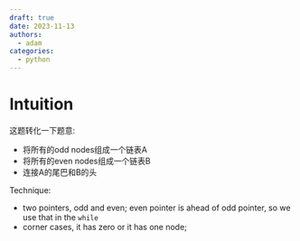 ```yaml
---
draft: true
date: 2023-11-13
authors:
  - adam
categories:
  - python
---
```


# Intuition
这题转化一下题意:
- 将所有的odd nodes组成一个链表A
- 将所有的even nodes组成一个链表B
- 连接A的尾巴和B的头

Technique:
- two pointers, odd and even; even pointer is ahead of odd pointer, so we use that in the `while`
- corner cases, it has zero or it has one node;


